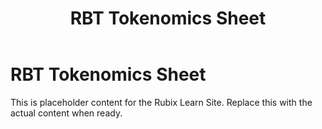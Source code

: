 ﻿---
title: RBT Tokenomics Sheet
sidebar_label: RBT Tokenomics Sheet
---

<!-- File: docs/tools-downloads/tokenomics.md -->
# RBT Tokenomics Sheet

This is placeholder content for the Rubix Learn Site. Replace this with the actual content when ready.
